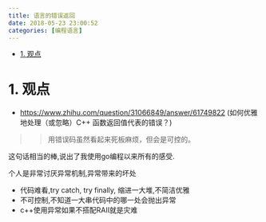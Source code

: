 ```yaml
---
title: 语言的错误返回
date: 2018-05-23 23:00:52
categories: [编程语言]
---
```


<!-- TOC -->

- [1. 观点](#1-观点)

<!-- /TOC -->




<a id="markdown-1-观点" name="1-观点"></a>
# 1. 观点

* https://www.zhihu.com/question/31066849/answer/61749822 (如何优雅地处理（或忽略）C++ 函数返回值代表的错误？)

>> 用错误码虽然看起来死板麻烦，但会是可控的。

这句话相当的棒,说出了我使用go编程以来所有的感受.

个人是非常讨厌异常机制,异常带来的坏处
* 代码难看,try catch, try finally, 缩进一大堆,不简洁优雅
* 不可控制,不知道一大串代码中的哪一处会抛出异常
* c++使用异常如果不搭配RAII就是灾难
